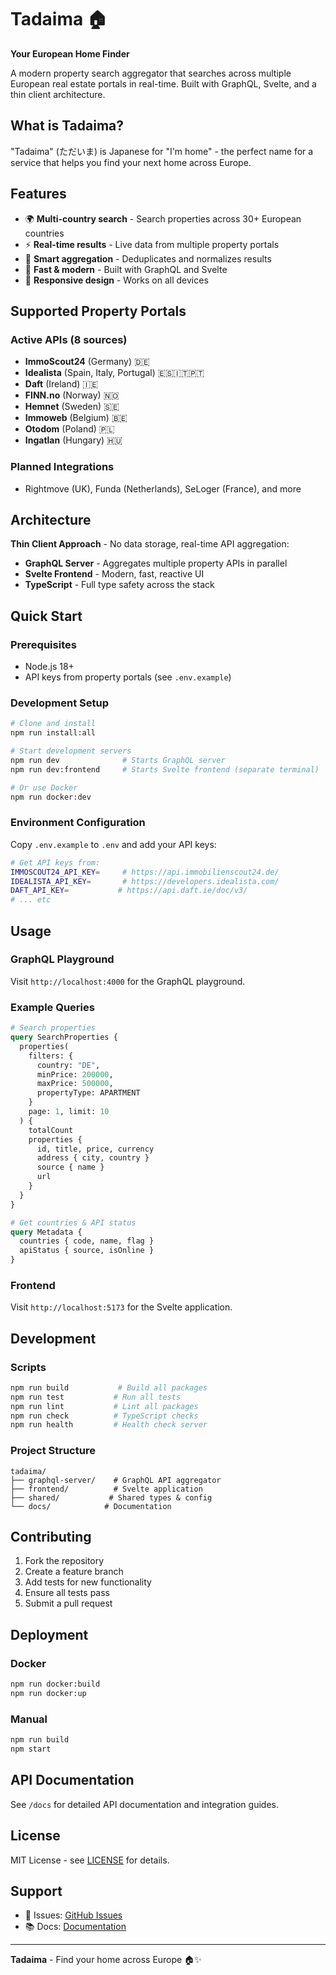 # Tadaima 🏠

**Your European Home Finder**

A modern property search aggregator that searches across multiple European real estate portals in real-time. Built with GraphQL, Svelte, and a thin client architecture.

## What is Tadaima?

"Tadaima" (ただいま) is Japanese for "I'm home" - the perfect name for a service that helps you find your next home across Europe.

## Features

- 🌍 **Multi-country search** - Search properties across 30+ European countries
- ⚡ **Real-time results** - Live data from multiple property portals
- 🎯 **Smart aggregation** - Deduplicates and normalizes results
- 🚀 **Fast & modern** - Built with GraphQL and Svelte
- 📱 **Responsive design** - Works on all devices

## Supported Property Portals

### Active APIs (8 sources)
- **ImmoScout24** (Germany) 🇩🇪
- **Idealista** (Spain, Italy, Portugal) 🇪🇸🇮🇹🇵🇹  
- **Daft** (Ireland) 🇮🇪
- **FINN.no** (Norway) 🇳🇴
- **Hemnet** (Sweden) 🇸🇪
- **Immoweb** (Belgium) 🇧🇪
- **Otodom** (Poland) 🇵🇱
- **Ingatlan** (Hungary) 🇭🇺

### Planned Integrations
- Rightmove (UK), Funda (Netherlands), SeLoger (France), and more

## Architecture

**Thin Client Approach** - No data storage, real-time API aggregation:
- **GraphQL Server** - Aggregates multiple property APIs in parallel
- **Svelte Frontend** - Modern, fast, reactive UI
- **TypeScript** - Full type safety across the stack

## Quick Start

### Prerequisites
- Node.js 18+
- API keys from property portals (see `.env.example`)

### Development Setup

```bash
# Clone and install
npm run install:all

# Start development servers
npm run dev              # Starts GraphQL server
npm run dev:frontend     # Starts Svelte frontend (separate terminal)

# Or use Docker
npm run docker:dev
```

### Environment Configuration

Copy `.env.example` to `.env` and add your API keys:

```bash
# Get API keys from:
IMMOSCOUT24_API_KEY=     # https://api.immobilienscout24.de/
IDEALISTA_API_KEY=       # https://developers.idealista.com/
DAFT_API_KEY=           # https://api.daft.ie/doc/v3/
# ... etc
```

## Usage

### GraphQL Playground
Visit `http://localhost:4000` for the GraphQL playground.

### Example Queries

```graphql
# Search properties
query SearchProperties {
  properties(
    filters: { 
      country: "DE", 
      minPrice: 200000, 
      maxPrice: 500000,
      propertyType: APARTMENT 
    }
    page: 1, limit: 10
  ) {
    totalCount
    properties {
      id, title, price, currency
      address { city, country }
      source { name }
      url
    }
  }
}

# Get countries & API status  
query Metadata {
  countries { code, name, flag }
  apiStatus { source, isOnline }
}
```

### Frontend
Visit `http://localhost:5173` for the Svelte application.

## Development

### Scripts
```bash
npm run build           # Build all packages
npm run test           # Run all tests  
npm run lint           # Lint all packages
npm run check          # TypeScript checks
npm run health         # Health check server
```

### Project Structure
```
tadaima/
├── graphql-server/    # GraphQL API aggregator
├── frontend/          # Svelte application  
├── shared/           # Shared types & config
└── docs/            # Documentation
```

## Contributing

1. Fork the repository
2. Create a feature branch
3. Add tests for new functionality
4. Ensure all tests pass
5. Submit a pull request

## Deployment

### Docker
```bash
npm run docker:build
npm run docker:up
```

### Manual
```bash
npm run build
npm start
```

## API Documentation

See `/docs` for detailed API documentation and integration guides.

## License

MIT License - see [LICENSE](LICENSE) for details.

## Support

- 📧 Issues: [GitHub Issues](https://github.com/romdj/tadaima/issues)
- 📚 Docs: [Documentation](/docs)

---

**Tadaima** - Find your home across Europe 🏠✨